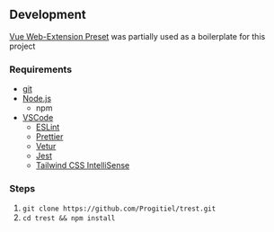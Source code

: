 ## Development

[Vue Web-Extension Preset](https://github.com/Kocal/vue-web-extension) was partially used as a boilerplate for this project

### Requirements

-   [git](https://git-scm.com/)
-   [Node.js](https://nodejs.org/en/)
    -   npm
-   [VSCode](https://code.visualstudio.com/)
    -   [ESLint](https://marketplace.visualstudio.com/items?itemName=dbaeumer.vscode-eslint)
    -   [Prettier](https://marketplace.visualstudio.com/items?itemName=esbenp.prettier-vscode)
    -   [Vetur](https://marketplace.visualstudio.com/items?itemName=octref.vetur)
    -   [Jest](https://marketplace.visualstudio.com/items?itemName=orta.vscode-jest)
    -   [Tailwind CSS IntelliSense](https://marketplace.visualstudio.com/items?itemName=bradlc.vscode-tailwindcss)

### Steps

1. `git clone https://github.com/Progitiel/trest.git`
2. `cd trest && npm install`
